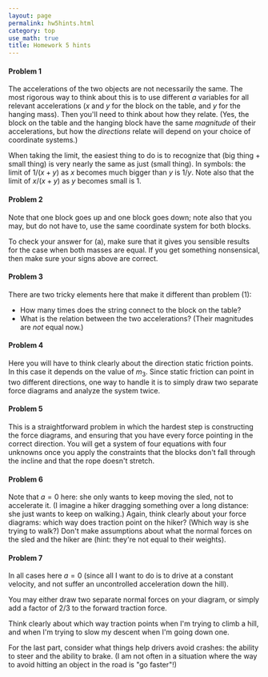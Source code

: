 ```yaml
---
layout: page 
permalink: hw5hints.html
category: top
use_math: true
title: Homework 5 hints
---
```


#### Problem 1 

The accelerations of the two objects are not necessarily the same.
The most rigorous way to think about this is to use different $a$ variables
for all relevant accelerations ($x$ and $y$ for the block on the table, and $y$ for the hanging mass). Then you'll need to think about how they relate.
(Yes, the block on the table and the hanging block have the same *magnitude* of their accelerations, but how the *directions* relate will depend on your choice of coordinate systems.)

When taking the limit, the easiest thing to do is to recognize that (big thing + small thing) is very nearly the same as just (small thing). In symbols: the limit of $1/(x+y)$ as $x$ becomes much bigger than $y$ is $1/y$. Note also that the limit of $x/(x+y)$ as $y$ becomes small is 1.

#### Problem 2 

Note that one block goes up and one block goes down; note also that you may, but do not have to, use the same coordinate system for both blocks.

To check your answer for (a), make sure that it gives you sensible results for the case when both masses are equal. If you get something nonsensical, then make sure your signs above are correct.

#### Problem 3 

There are two tricky elements here that make it different than problem (1):

* How many times does the string connect to the block on the table?
* What is the relation between the two accelerations? (Their magnitudes are *not* equal now.)

#### Problem 4 

Here you will have to think clearly about the direction static friction points. In this case it depends on the value of $m_3$.
Since static friction can point in two different directions, one way to handle it is to simply draw two separate force diagrams and 
analyze the system twice.

#### Problem 5 

This is a straightforward problem in which the hardest step is constructing the force diagrams, and ensuring that you have every
force pointing in the correct direction. You will get a system of four equations with four unknowns once you apply the constraints
that the blocks don't fall through the incline and that the rope doesn't stretch.

#### Problem 6 

Note that $a=0$ here: she only wants to keep moving the sled, not to accelerate it. (I imagine a hiker dragging something over 
a long distance: she just wants to keep on walking.) Again, think clearly about your force diagrams: which way does traction
point on the hiker? (Which way is she trying to walk?) Don't make assumptions
about what the normal forces on the sled and the hiker are (hint: they're not equal to their weights).

#### Problem 7

In all cases here $a=0$ (since all I want to do is to drive at a constant velocity, and not suffer an uncontrolled acceleration down
the hill). 

You may either draw two separate normal forces on your diagram, or simply add a factor of 2/3 to the forward traction force.

Think clearly about which way traction points when I'm trying to climb a hill, and when I'm trying to slow my descent when I'm going down one.

For the last part, consider what things help drivers avoid crashes: the ability to steer and the ability to brake. (I am not often in a situation where the way to avoid hitting an object in the road is "go faster"!)

